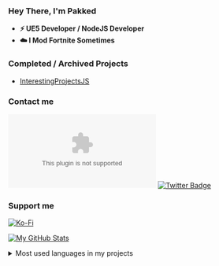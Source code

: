### Hey There, I'm Pakked

- <b>⚡️ UE5 Developer / NodeJS Developer</b>
- <b>☁️ I Mod Fortnite Sometimes</b>

### Completed / Archived Projects
- [InterestingProjectsJS](https://github.com/Pakked/InterestingProjectsJS)

### Contact me

[![Email Badge](https://img.shields.io/badge/EMAIL-Email%20Me-orange=LWaterson@Pakkedgames.com)](LWaterson@Pakkedgames.com) [![Twitter Badge](https://img.shields.io/badge/-djlorenzouasset-1ca0f1?style=flat-square&logo=twitter&logoColor=white&link=https://twitter.com/djlorenzouasset)](https://twitter.com/djlorenzouasset)

### Support me

[![Ko-Fi](https://ko-fi.com/img/githubbutton_sm.svg)](https://ko-fi.com/djlorenzouasset)

[![My GitHub Stats](https://github-readme-stats.vercel.app/api?username=djlorenzouasset&count_private=false&show_icons=true&theme=dark)]()

<details>
  <summary>
    Most used languages in my projects
  </summary>
  
  [![Languages](https://github-readme-stats.vercel.app/api/top-langs/?username=djlorenzouasset&theme=dark)]()
  
</details>
